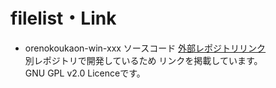 # filelist・Link

- orenokoukaon-win-xxx ソースコード [外部レポジトリリンク](https://github.com/chz100p/SoundModuleAP/tree/%E4%BF%BA%E3%81%AE%E5%8A%B9%E6%9E%9C%E9%9F%B3!!)  
別レポジトリで開発しているため リンクを掲載しています。  
GNU GPL v2.0 Licenceです。    
